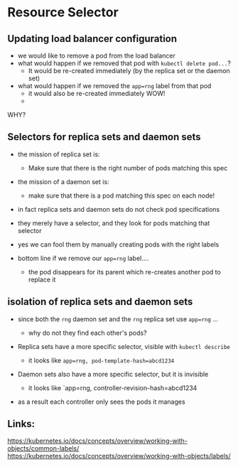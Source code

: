 # Resource Selector

## Updating load balancer configuration

- we would like to remove a pod from the load balancer
- what would happen if we removed that pod with `kubectl delete pod...`?
  - It would be re-created immediately (by the replica set or the daemon set)
- what would happen if we removed the `app=rng` label from that pod
  - it would also be re-created immediately WOW!
  - 


WHY?

## Selectors for replica sets and daemon sets

- the mission of replica set is: 
  - Make sure that there is the right number of pods matching this spec

- the mission of a daemon set is:
  - make sure that there is a pod matching this spec on each node!

- in fact replica sets and daemon sets do not check pod specifications
- they merely have a selector, and they look for pods matching that selector
- yes we can fool them by manually creating pods with the right labels
- bottom line if we remove our `app=rng` label....
  - the pod disappears for its parent which re-creates another pod to replace it

## isolation of replica sets and daemon sets

- since both the `rng` daemon set and the `rng` replica set use `app=rng` ...
  - why do not they find each other's pods?

- Replica sets have a more specific selector, visible with `kubectl describe`
  - it looks like `app=rng, pod-template-hash=abcd1234`
- Daemon sets also have a more specific selector, but it is invisible
  - it looks like `app=rng, controller-revision-hash=abcd1234
- as a result each controller only sees the pods it manages

## Links:
https://kubernetes.io/docs/concepts/overview/working-with-objects/common-labels/
https://kubernetes.io/docs/concepts/overview/working-with-objects/labels/